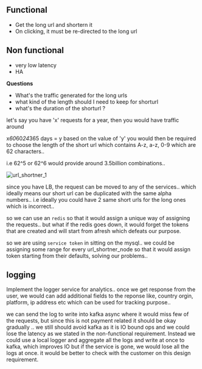 ## Functional 

- Get the long url and shortern it
- On clicking, it must be re-directed to the long url

## Non functional 

- very low latency
- HA 

**Questions**

- What's the traffic generated for the long urls 
- what kind of the length should I need to keep for shorturl
- what's the duration of the shorturl ?

let's say you have 'x' requests for a year, then you would have traffic around 

x*60*60*24*365 days = y 
based on the value of 'y' you would then be required to choose the length of the short url which contains 
A-z, a-z, 0-9 which are 62 characters.. 

i.e 62^5 or 62^6 would provide around 3.5billion combinations..

![url_shortner_1](url_shortner_1.png)

since you have LB, the request can be moved to any of the services.. which ideally means our short url can be duplicated with the same alpha numbers.. i.e ideally you could have 2 same short urls for the long ones which is incorrect..

so we can use an `redis` so that it would assign a unique way of assigning the requests.. but what if the redis goes down, it would forget the tokens that are created and will start from afresh which defeats our purpose.  

so we are using `service token` in sitting on the mysql.. we could be assigning some range for every url_shortner_node so that it would assign token starting from their defaults, solving our problems..


## logging

Implement the logger service for analytics.. once we get response from the user, we would can add additional fields to the reponse like, country orgin, platform, ip address etc which can be used for tracking purpose.. 

we can send the log to write into kafka async where it would miss few of the requests, but since this is not payment related it should be okay gradually .. we still should avoid kafka as it is IO bound ops and we could lose the latency as we stated in the non-functional requirement. Instead we could use a local logger and aggregate all the logs and write at once to kafka, which improves IO but if the service is gone, we would lose all the logs at once. it would be better to check with the customer on this design requirement. 




